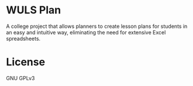 # WULS Plan

A college project that allows planners to create lesson plans for students in an easy and intuitive way, eliminating the need for extensive Excel spreadsheets. 

# License

GNU GPLv3

